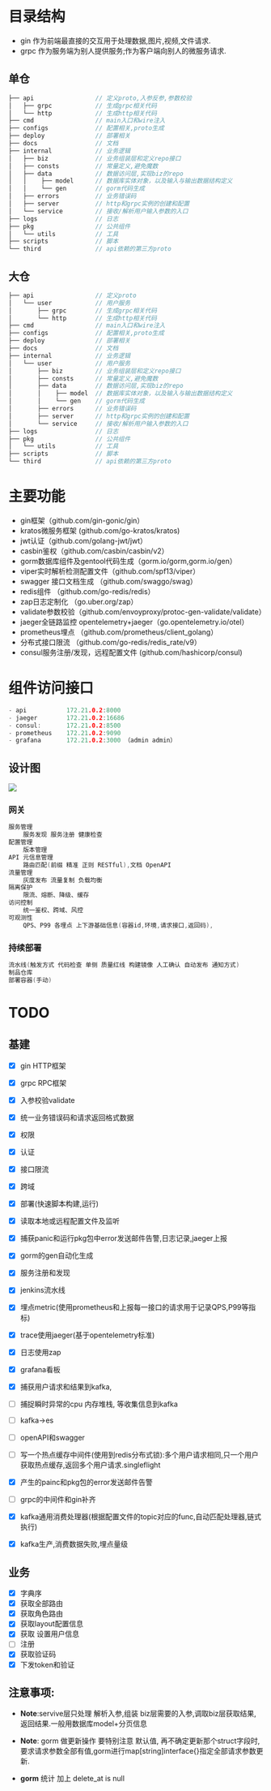 # 目录结构
- gin 作为前端最直接的交互用于处理数据,图片,视频,文件请求.
- grpc 作为服务端为别人提供服务;作为客户端向别人的微服务请求.

## 单仓
``` go
├── api                 // 定义proto,入参反参,参数校验
│   ├── grpc            // 生成grpc相关代码
│   └── http            // 生成http相关代码
├── cmd                 // main入口和wire注入
├── configs             // 配置相关,proto生成
├── deploy              // 部署相关
├── docs                // 文档
├── internal            // 业务逻辑
│   ├── biz             // 业务组装层和定义repo接口
│   ├── consts          // 常量定义,避免魔数
│   ├── data            // 数据访问层,实现biz的repo
│   │    ├── model      // 数据库实体对象，以及输入与输出数据结构定义
│   │    └── gen        // gorm代码生成
│   ├── errors          // 业务错误码
│   ├── server          // http和grpc实例的创建和配置
│   └── service         // 接收/解析用户输入参数的入口
├── logs                // 日志
├── pkg                 // 公共组件
│   └── utils           // 工具
├── scripts             // 脚本
└── third               // api依赖的第三方proto
```
## 大仓
``` go
├── api                 // 定义proto
│   └── user            // 用户服务
│       ├── grpc        // 生成grpc相关代码
│       └── http        // 生成http相关代码
├── cmd                 // main入口和wire注入
├── configs             // 配置相关,proto生成
├── deploy              // 部署相关
├── docs                // 文档
├── internal            // 业务逻辑
│   └── user            // 用户服务
│       ├── biz         // 业务组装层和定义repo接口
│       ├── consts      // 常量定义,避免魔数
│       ├── data        // 数据访问层,实现biz的repo
│       │    ├── model  // 数据库实体对象，以及输入与输出数据结构定义
│       │    └── gen    // gorm代码生成
│       ├── errors      // 业务错误码
│       ├── server      // http和grpc实例的创建和配置
│       └── service     // 接收/解析用户输入参数的入口
├── logs                // 日志
├── pkg                 // 公共组件
│   └── utils           // 工具
├── scripts             // 脚本
└── third               // api依赖的第三方proto
```

# 主要功能
- gin框架（github.com/gin-gonic/gin）
- kratos微服务框架 (github.com/go-kratos/kratos)
- jwt认证（github.com/golang-jwt/jwt）
- casbin鉴权（github.com/casbin/casbin/v2）
- gorm数据库组件及gentool代码生成（gorm.io/gorm,gorm.io/gen）
- viper实时解析检测配置文件（github.com/spf13/viper）
- swagger 接口文档生成 （github.com/swaggo/swag）
- redis组件 （github.com/go-redis/redis）
- zap日志定制化 （go.uber.org/zap）
- validate参数校验（github.com/envoyproxy/protoc-gen-validate/validate）
- jaeger全链路监控 opentelemetry+jaeger（go.opentelemetry.io/otel）
- prometheus埋点 （github.com/prometheus/client_golang）
- 分布式接口限流 （github.com/go-redis/redis_rate/v9）
- consul服务注册/发现，远程配置文件 (github.com/hashicorp/consul)

# 组件访问接口
``` go
- api           172.21.0.2:8000
- jaeger        172.21.0.2:16686
- consul:       172.21.0.2:8500
- prometheus    172.21.0.2:9090
- grafana       172.21.0.2:3000 （admin admin）
```
## 设计图
![](https://github.com/xiaohubai/go-grpc-layout/blob/master/docs/user-req-resp.png)
### 网关
``` go
服务管理
    服务发现 服务注册 健康检查
配置管理
    版本管理
API 元信息管理
    路由匹配(前缀 精准 正则 RESTful),文档 OpenAPI
流量管理
    灰度发布 流量复制 负载均衡
隔离保护
    限流、熔断、降级、缓存
访问控制
    统一鉴权、跨域、风控
可观测性
    QPS、P99 各埋点 上下游基础信息(容器id,环境,请求接口,返回码),
```
### 持续部署
```go
流水线(触发方式 代码检查 单侧 质量红线 构建镜像 人工确认 自动发布 通知方式)
制品仓库
部署容器(手动)

```
# TODO

## 基建
- [x] gin HTTP框架
- [x] grpc RPC框架
- [x] 入参校验validate
- [x] 统一业务错误码和请求返回格式数据
- [x] 权限
- [x] 认证
- [x] 接口限流
- [x] 跨域
- [x] 部署(快速脚本构建,运行)
- [x] 读取本地或远程配置文件及监听
- [x] 捕获panic和运行pkg包中error发送邮件告警,日志记录,jaeger上报
- [x] gorm的gen自动化生成
- [x] 服务注册和发现
- [x] jenkins流水线
- [x] 埋点metric(使用prometheus和上报每一接口的请求用于记录QPS,P99等指标)
- [x] trace使用jaeger(基于opentelemetry标准)
- [x] 日志使用zap
- [x] grafana看板
- [x] 捕获用户请求和结果到kafka,
- [ ] 捕捉瞬时异常的cpu 内存堆栈, 等收集信息到kafka
- [ ] kafka->es
- [ ] openAPI和swagger
- [ ] 写一个热点缓存中间件(使用到redis分布式锁):多个用户请求相同,只一个用户获取热点缓存,返回多个用户请求.singleflight
- [x] 产生的painc和pkg包的error发送邮件告警
- [ ] grpc的中间件和gin补齐
- [x] kafka通用消费处理器(根据配置文件的topic对应的func,自动匹配处理器,链式执行)
- [x] kafka生产,消费数据失败,埋点量级


## 业务
- [x] 字典序
- [x] 获取全部路由
- [x] 获取角色路由
- [x] 获取layout配置信息
- [x] 获取 设置用户信息
- [ ] 注册
- [x] 获取验证码
- [x] 下发token和验证

## 注意事项:
- **Note**:servive层只处理 解析入参,组装 biz层需要的入参,调取biz层获取结果, 返回结果.一般用数据库model+分页信息
- **Note**: gorm 做更新操作 要特别注意 默认值, 再不确定更新那个struct字段时,要求请求参数全部有值,gorm进行map[string]interface{}指定全部请求参数更新.

- **gorm** 统计 加上 delete_at  is null
